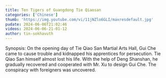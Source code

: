```yaml
---
title: Ten Tigers of Guangdong Tie Qiaosan
categories: ['Chinese']
thumb: 'https://img.youtube.com/vi/11jNZlo6GLI/maxresdefault.jpg'
pudate: 2024-06-06T21:02:46
videos: 2024-06-06-21-01-12
author: tin-sokhavuth
---
```

Synopsis: On the opening day of Tie Qiao San Martial Arts Hall, Gui Che came to cause trouble and kidnapped his apprentices for persecution. Tie Qiao San himself almost lost his life. With the help of Deng Shanshan, he gradually recovered and cooperated with Mr. Xu to design Gui Che. The conspiracy with foreigners was uncovered.